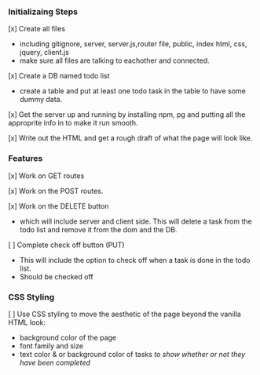 ### Initializaing Steps
[x] Create all files
 - including gitignore, server, server.js,router file, public, index html, css, jquery, client.js
 - make sure all files are talking to eachother and connected. 

[x] Create a DB named todo list
- create a table and put at least one todo task in the table to have some dummy data. 

[x] Get the server up and running by installing npm, pg and putting all the approprite info in to make it run smooth.

[x] Write out the HTML and get a rough draft of what the page will look like. 

### Features

[x] Work on GET routes

[x] Work on the POST routes.

[x] Work on the DELETE button
- which will include server and client side. This will delete a task from the todo list and remove it from the dom and the DB. 

[ ]  Complete check off button (PUT)
- This will include the option to check off when a task is done in the todo list. 
- Should be checked off

### CSS Styling

[ ] Use CSS styling to move the aesthetic of the page beyond the vanilla HTML look:
  - background color of the page
  - font family and size
  - text color & or background color of tasks *to show whether or not they have been completed*




